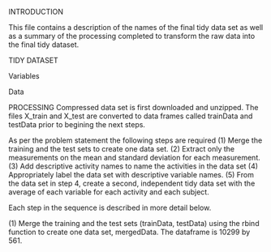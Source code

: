 INTRODUCTION

This file contains a description of the names of the final tidy data set as well as a summary of the processing completed to transform the raw data into the final tidy dataset.

TIDY DATASET

Variables

Data

PROCESSING
Compressed data set is first downloaded and unzipped.  The files X_train and X_test are converted to data frames called trainData and testData prior to begining the next steps.

As per the problem statement the following steps are required
(1) Merge the training and the test sets to create one data set.
(2) Extract only the measurements on the mean and standard deviation for each measurement. 
(3) Add descriptive activity names to name the activities in the data set
(4) Appropriately label the data set with descriptive variable names. 
(5) From the data set in step 4, create a second, independent tidy data set with the average of each variable for each activity     and each subject.

Each step in the sequence is described in more detail below.

(1) Merge the training and the test sets (trainData, testData) using the rbind function to create one data set, mergedData.  The dataframe is 10299 by 561.


